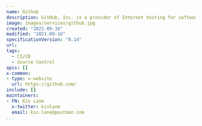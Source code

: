 ```yaml
---
name: Github
description: GitHub, Inc. is a provider of Internet hosting for software development and version control using Git.
image: images/services/github.jpg
created: "2021-09-16"
modified: "2021-09-16"
specificationVersion: "0.14"
url: 
tags:
  - CI/CD
  - Source Control
apis: []
x-common:
- type: x-website
  url: https://github.com/
include: []
maintainers:
- FN: Kin Lane
  x-twitter: kinlane
  email: kin.lane@postman.com
...
```

